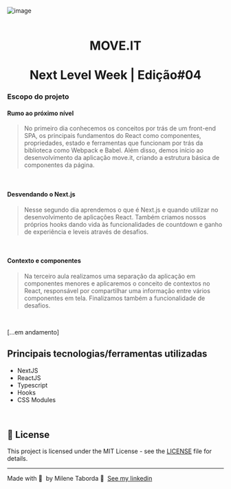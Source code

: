 ![image](https://user-images.githubusercontent.com/57155587/108886363-a620e180-75e7-11eb-8f45-4034a5923832.png)
<br><br>

#  <div align="center">  MOVE.IT <br><br> Next Level Week | Edição#04<div>

### Escopo do projeto

#### Rumo ao próximo nível
> No primeiro dia conhecemos os conceitos por trás de um front-end SPA, os principais fundamentos do React como componentes, propriedades, estado e ferramentas que funcionam por trás da biblioteca como Webpack e Babel. Além disso, demos início ao desenvolvimento da aplicação move.it, criando a estrutura básica de componentes da página.
<br>

#### Desvendando o Next.js
> Nesse segundo dia aprendemos o que é Next.js e quando utilizar no desenvolvimento de aplicações React. Também criamos nossos próprios hooks dando vida às funcionalidades de countdown e ganho de experiência e leveis através de desafios.
<br>

#### Contexto e componentes
> Na terceiro aula realizamos uma separação da aplicação em componentes menores e aplicaremos o conceito de contextos no React, responsável por compartilhar uma informação entre vários componentes em tela. Finalizamos também a funcionalidade de desafios.
<br>

[...em andamento]
<br>

## Principais tecnologias/ferramentas utilizadas
* NextJS
* ReactJS
* Typescript
* Hooks
* CSS Modules

<br>

## 📝 License

This project is licensed under the MIT License - see the [LICENSE](LICENSE) file for details.

---

Made with 💜 &nbsp;by Milene Taborda 👋 &nbsp;[See my linkedin](https://www.linkedin.com/in/milene-taborda/)
